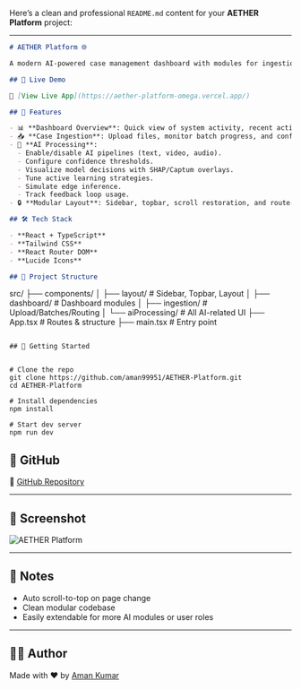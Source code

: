 Here’s a clean and professional `README.md` content for your **AETHER Platform** project:

---

```markdown
# AETHER Platform 🌐

A modern AI-powered case management dashboard with modules for ingestion, model explainability, active learning, and system monitoring — built using **React**, **Tailwind CSS**, **TypeScript**, and **React Router**.

## 🚀 Live Demo

🔗 [View Live App](https://aether-platform-omega.vercel.app/)

## 🧩 Features

- 📊 **Dashboard Overview**: Quick view of system activity, recent actions, and shortcuts.
- 📥 **Case Ingestion**: Upload files, monitor batch progress, and configure routing rules.
- 🧠 **AI Processing**:
  - Enable/disable AI pipelines (text, video, audio).
  - Configure confidence thresholds.
  - Visualize model decisions with SHAP/Captum overlays.
  - Tune active learning strategies.
  - Simulate edge inference.
  - Track feedback loop usage.
- 🔒 **Modular Layout**: Sidebar, topbar, scroll restoration, and route-specific tabs.

## 🛠️ Tech Stack

- **React + TypeScript**
- **Tailwind CSS**
- **React Router DOM**
- **Lucide Icons**

## 📂 Project Structure

```

src/
├── components/
│   ├── layout/         # Sidebar, Topbar, Layout
│   ├── dashboard/      # Dashboard modules
│   ├── ingestion/      # Upload/Batches/Routing
│   └── aiProcessing/   # All AI-related UI
├── App.tsx             # Routes & structure
├── main.tsx            # Entry point

````

## 🧪 Getting Started


# Clone the repo
git clone https://github.com/aman99951/AETHER-Platform.git
cd AETHER-Platform

# Install dependencies
npm install

# Start dev server
npm run dev
````

## 🔗 GitHub

📁 [GitHub Repository](https://github.com/aman99951/AETHER-Platform)

---

## 📸 Screenshot

![AETHER Platform](https://i.ibb.co/7NJ4fYSf/Screenshot-2025-07-15-170219.png) <!-- Optional: replace with actual image if hosted -->

---

## 📌 Notes

* Auto scroll-to-top on page change
* Clean modular codebase
* Easily extendable for more AI modules or user roles

---

## 🧑‍💻 Author

Made with ❤️ by [Aman Kumar](https://github.com/aman99951)

```

